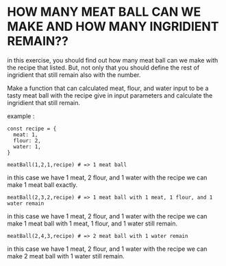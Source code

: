 # HOW MANY MEAT BALL CAN WE MAKE AND HOW MANY INGRIDIENT REMAIN??

in this exercise, you should find out how many meat ball can we make with the recipe that listed. But, not only that you should define the rest of ingridient that still remain also with the number.

Make a function that can calculated meat, flour, and water input to be a tasty meat ball with the recipe give in input parameters and calculate the ingridient that still remain.

example : 

```
const recipe = {
  meat: 1,
  flour: 2,
  water: 1,
}
```

```
meatBall(1,2,1,recipe) # => 1 meat ball
```
in this case we have 1 meat, 2 flour, and 1 water with the recipe we can make 1 meat ball exactly.

```
meatBall(2,3,2,recipe) # => 1 meat ball with 1 meat, 1 flour, and 1 water remain
```
in this case we have 1 meat, 2 flour, and 1 water with the recipe we can make 1 meat ball with 1 meat, 1 flour, and 1 water still remain.

```
meatBall(2,4,3,recipe) # => 2 meat ball with 1 water remain
```
in this case we have 1 meat, 2 flour, and 1 water with the recipe we can make 2 meat ball with 1 water still remain.
